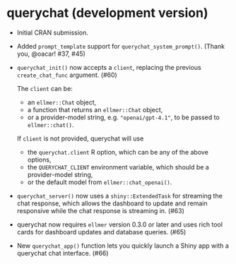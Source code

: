 # querychat (development version)

* Initial CRAN submission.

* Added `prompt_template` support for `querychat_system_prompt()`. (Thank you, @oacar! #37, #45)

* `querychat_init()` now accepts a `client`, replacing the previous `create_chat_func` argument. (#60)

  The `client` can be:

  * an `ellmer::Chat` object,
  * a function that returns an `ellmer::Chat` object,
  * or a provider-model string, e.g. `"openai/gpt-4.1"`, to be passed to `ellmer::chat()`.

  If `client` is not provided, querychat will use

  * the `querychat.client` R option, which can be any of the above options,
  * the `QUERYCHAT_CLIENT` environment variable, which should be a provider-model string,
  * or the default model from `ellmer::chat_openai()`.

* `querychat_server()` now uses a `shiny::ExtendedTask` for streaming the chat response, which allows the dashboard to update and remain responsive while the chat response is streaming in. (#63)

* querychat now requires `ellmer` version 0.3.0 or later and uses rich tool cards for dashboard updates and database queries. (#65)

* New `querychat_app()` function lets you quickly launch a Shiny app with a querychat chat interface. (#66)
